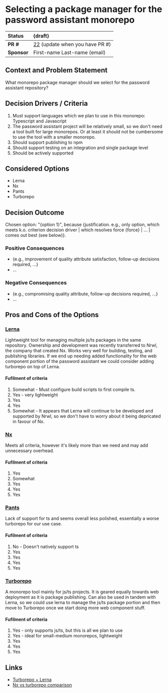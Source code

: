 # Selecting a package manager for the password assistant monorepo

| Status      | {draft}                                                                                  |
|:------------|:-----------------------------------------------------------------------------------------|
| **PR #**    | [22](https://github.com/blindnet-io/blindnet.dev/pull/22) (update when you have PR #)    |
| **Sponsor** | First-name Last-name (email)                                                             |

## Context and Problem Statement

What monorepo package manager should we select for the password assistant repository?

## Decision Drivers / Criteria <!-- optional -->

1. Must support languages which we plan to use in this monorepo: Typescript and 
   Javascript
2. The password assistant project will be relatively small, so we don't need 
   a tool built for large monorepos. Or at least it should not be cumbersome 
   to use the tool with a smaller monorepo.
3. Should support publishing to npm 
4. Should support testing on an integration and single package level
5. Should be actively supported

## Considered Options

- Lerna
- Nx
- Pants
- Turborepo

## Decision Outcome

Chosen option: "{option 1}", because {justification. e.g., only option, which meets k.o. criterion decision driver | which resolves force {force} | … | comes out best (see below)}.

### Positive Consequences <!-- optional -->

- {e.g., improvement of quality attribute satisfaction, follow-up decisions required, …}
- …

### Negative Consequences <!-- optional -->

- {e.g., compromising quality attribute, follow-up decisions required, …}
- …

## Pros and Cons of the Options <!-- optional -->

### [Lerna](https://lerna.js.org/)

Lightweight tool for managing multiple js/ts packages in the same repository. Ownership and development was recently transferred to Nrwl, the company that created Nx.
Works very well for building, testing, and publishing libraries. If we end up needing added functionality for the web component portion of the password assistant we could consider adding turborepo on top of Lerna.

#### Fufilment of criteria

1. Somewhat - Must configure build scripts to first compile ts.
2. Yes - very lightweight
3. Yes
4. Yes
5. Somewhat - It appears that Lerna will continue to be developed and supported by Nrwl, so we don't have to worry about it being depricated in favour of Nx.

### [Nx](https://nx.dev/)

Meets all criteria, however it's likely more than we need and may add 
unnecessary overhead. 

#### Fufilment of criteria

1. Yes
2. Somewhat
3. Yes
4. Yes
5. Yes

### [Pants](https://v1.pantsbuild.org/index.html)

Lack of support for ts and seems overall less polished, essentially a worse 
turborepo for our use case.

#### Fufilment of criteria

1. No - Doesn't natively support ts
2. Yes
3. Yes
4. Yes
5. Yes

### [Turborepo](https://turborepo.org/)

A monorepo tool mainly for js/ts projects. It is geared equally towards web 
deployment as it is package publishing. Can also be used in tandem with 
Lerna, so we could use lerna to manage the js/ts package portion and then 
move to Turborepo once we start doing more web component stuff.

#### Fufilment of criteria

1. Yes - only supports js/ts, but this is all we plan to use
2. Yes - ideal for small-medium monorepos, lightweight 
3. Yes
4. Yes
5. Yes

## Links <!-- optional -->

- [Turborepo + Lerna](https://turborepo.org/docs/guides/migrate-from-lerna)
- [Nx vs turborepo comparison](https://blog.theodo.com/2022/02/architecting-a-modern-monorepo/)

<!-- markdownlint-disable-file MD013 -->
